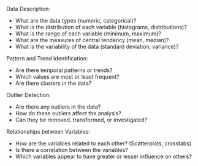 Data Description:

- What are the data types (numeric, categorical)?
- What is the distribution of each variable (histograms, distributions)?
- What is the range of each variable (minimum, maximum)?
- What are the measures of central tendency (mean, median)?
- What is the variability of the data (standard deviation, variance)?

Pattern and Trend Identification:

- Are there temporal patterns or trends?
- Which values ​​are most or least frequent?
- Are there clusters in the data?

Outlier Detection:

- Are there any outliers in the data?
- How do these outliers affect the analysis?
- Can they be removed, transformed, or investigated?

Relationships between Variables:

- How are the variables related to each other? (Scatterplots, crosstabs)
- Is there a correlation between the variables?
- Which variables appear to have greater or lesser influence on others?